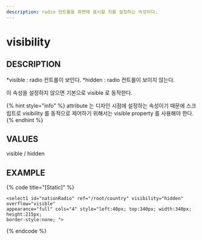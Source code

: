 ```yaml
---
description: radio 컨트롤을 화면에 표시할 지를 설정하는 속성이다.     
---
```


#   visibility                        

## DESCRIPTION

*visible : radio  컨트롤이 보인다.
*hidden : radio  컨트롤이 보이지 않는다.

이 속성을 설정하지 않으면 기본으로 visible 로 동작한다.


{% hint style="info" %} attribute 는 디자인 시점에 설정하는 속성이기 때문에 스크립트로 visibility 를 동적으로 제어하기 위해서는 visible property 를 사용해야 한다.   
{% endhint %}
  
## VALUES

visible / hidden 

## EXAMPLE

{% code title="\[Static\]" %}
```markup
<select1 id="nationRadio" ref="/root/country" visibility="hidden" overflow="visible" 
appearance="full" cols="4" style="left:40px; top:340px; width:340px; height:215px; 
border-style:none; ">  
```
{% endcode %}

